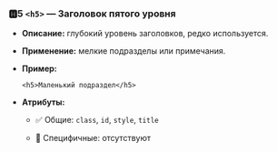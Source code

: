 ### 🅷5 `<h5>` — Заголовок пятого уровня

- **Описание:** глубокий уровень заголовков, редко используется.
    
- **Применение:** мелкие подразделы или примечания.
    
- **Пример:**
    
    `<h5>Маленький подраздел</h5>`
    
- **Атрибуты:**
    
    - ✅ Общие: `class`, `id`, `style`, `title`
        
    - 🔸 Специфичные: отсутствуют